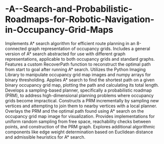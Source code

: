 # -A--Search-and-Probabilistic-Roadmaps-for-Robotic-Navigation-in-Occupancy-Grid-Maps

Implements A* search algorithm for efficient route planning in an 8-connected graph representation of occupancy grids.
Includes a general version of A* search abstracted for use with different graph representations, applicable to both occupancy grids and standard graphs.
Features a custom RecoverPath function to reconstruct the optimal path from start to goal after running A* search.
Utilizes the Python Imaging Library to manipulate occupancy grid map images and numpy arrays for binary thresholding.
Applies A* search to find the shortest path on a given binary occupancy grid map, plotting the path and calculating its total length.
Develops a sampling-based planner, specifically a probabilistic roadmap (PRM), to address high-dimensional planning problems where occupancy grids become impractical.
Constructs a PRM incrementally by sampling new vertices and attempting to join them to nearby vertices with a local planner.
Overlays the PRM and the optimal path found using A* search on the occupancy grid map image for visualization.
Provides implementations for uniform random sampling from free space, reachability checks between points, and construction of the PRM graph.
Explores additional algorithmic components like edge weight determination based on Euclidean distance and admissible heuristics for A* search.
